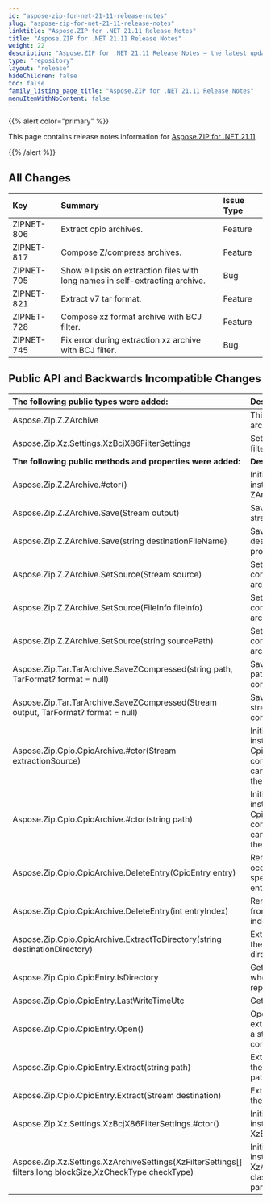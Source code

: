 ```yaml
---
id: "aspose-zip-for-net-21-11-release-notes"
slug: "aspose-zip-for-net-21-11-release-notes"
linktitle: "Aspose.ZIP for .NET 21.11 Release Notes"
title: "Aspose.ZIP for .NET 21.11 Release Notes"
weight: 22
description: "Aspose.ZIP for .NET 21.11 Release Notes – the latest updates and fixes."
type: "repository"
layout: "release"
hideChildren: false
toc: false
family_listing_page_title: "Aspose.ZIP for .NET 21.11 Release Notes"
menuItemWithNoContent: false
---
```


{{% alert color="primary" %}} 

This page contains release notes information for [Aspose.ZIP for .NET 21.11](https://releases.aspose.com/zip/net/new-releases/aspose.zip-for-.net-21.11/).

{{% /alert %}} 


## **All Changes**

|**Key**|**Summary**|**Issue Type**|
| :- | :- | :- |
|ZIPNET-806|Extract cpio archives.|Feature|
|ZIPNET-817|Compose Z/compress archives.|Feature|
|ZIPNET-705|Show ellipsis on extraction files with long names in self-extracting archive.|Bug|
|ZIPNET-821|Extract v7 tar format.|Feature|
|ZIPNET-728|Compose xz format archive with BCJ filter.|Feature|
|ZIPNET-745|Fix error during extraction xz archive with BCJ filter.|Bug|

## **Public API and Backwards Incompatible Changes**
|**The following public types were added:**|**Description**|
| :- | :- |
|Aspose.Zip.Z.ZArchive|This class represents Z archive file.|
|Aspose.Zip.Xz.Settings.XzBcjX86FilterSettings|Settings for xz Bcj X86 filter.|
|**The following public methods and properties were added:**|**Description**|
|Aspose.Zip.Z.ZArchive.#ctor()|Initializes a new instance of the ZArchive class.|
|Aspose.Zip.Z.ZArchive.Save(Stream output)|Saves Z archive to the stream provided.|
|Aspose.Zip.Z.ZArchive.Save(string destinationFileName)|Saves Z archive to destination file provided.|
|Aspose.Zip.Z.ZArchive.SetSource(Stream source)|Sets the content to be compressed within the archive.|
|Aspose.Zip.Z.ZArchive.SetSource(FileInfo fileInfo)|Sets the content to be compressed within the archive.|
|Aspose.Zip.Z.ZArchive.SetSource(string sourcePath)|Sets the content to be compressed within the archive.|
|Aspose.Zip.Tar.TarArchive.SaveZCompressed(string path, TarFormat? format = null)|Saves archive by the path with Z compression.|
|Aspose.Zip.Tar.TarArchive.SaveZCompressed(Stream output, TarFormat? format = null)|Saves archive to the stream with Z compression.|
|Aspose.Zip.Cpio.CpioArchive.#ctor(Stream extractionSource)|Initializes a new instance of the CpioArchive class and composes entries list can be extracted from the archive.|
|Aspose.Zip.Cpio.CpioArchive.#ctor(string path)|Initializes a new instance of the CpioArchive class and composes entries list can be extracted from the archive.|
|Aspose.Zip.Cpio.CpioArchive.DeleteEntry(CpioEntry entry)|Removes the first occurrence of a specific entry from the entries list.|
|Aspose.Zip.Cpio.CpioArchive.DeleteEntry(int entryIndex)|Removes the entry from the entries list by index.|
|Aspose.Zip.Cpio.CpioArchive.ExtractToDirectory(string destinationDirectory)|Extracts all the files in the archive to the directory provided.|
|Aspose.Zip.Cpio.CpioEntry.IsDirectory|Gets a value indicating whether the entry represents directory.|
|Aspose.Zip.Cpio.CpioEntry.LastWriteTimeUtc|Gets last write time.|
|Aspose.Zip.Cpio.CpioEntry.Open()|Opens the entry for extraction and provides a stream with entry content.|
|Aspose.Zip.Cpio.CpioEntry.Extract(string path)|Extracts the entry to the filesystem by the path provided.|
|Aspose.Zip.Cpio.CpioEntry.Extract(Stream destination)|Extracts the entry to the stream provided.|
|Aspose.Zip.Xz.Settings.XzBcjX86FilterSettings.#ctor()|Initializes a new instance of the XzBcjX86FilterSettings.|
|Aspose.Zip.Xz.Settings.XzArchiveSettings(XzFilterSettings[] filters,long blockSize,XzCheckType checkType)|Initializes a new instance of the XzArchiveSettings class with custom parameters.|